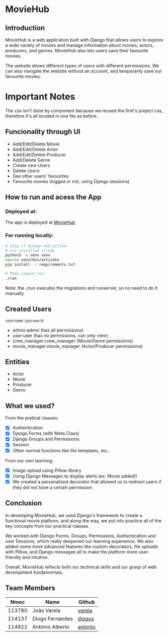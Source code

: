 # MovieHub

## Introduction
   MovieHub is a web application built with Django that allows users to explore a wide variety of movies and manage information about movies, actors, producers, and genres. MovieHub also lets users save their favourite movies. 

The website allows different types of users with different permissions. We can also navigate the website without an account, and temporarily save our favourite movies.

# Important Notes

The css isn't done by component because we reused the first's project css, therefore it's all located in one file as before.

## Funcionality through UI

- Add/Edit/Delete Movie
- Add/Edit/Delete Actor
- Add/Edit/Delete Producer
- Add/Delete Genre
- Create new Users
- Delete Users
- See other users' favourites
- Favourite movies (logged or not, using Django sessions)

## How to run and acess the App

### Deployed at:

The app is deployed at [MovieHub](https://movieshubapp.pythonanywhere.com/)

### For running locally:

```bash
# Skip if django and pillow
# are installed alredy
python3 -m venv venv
source venv/bin/activate
pip install -r requirements.txt

# Then simple run:
./run
```

Note: the ./run executes the migrations and runserver, so no need to do it manually

## Created Users

`username:password`

- admin:admin (has all permissions)
- user:user (has no permissions, can only view)
- crew_manager:crew_manager (Movie/Genre permissions)
- movie_manager:movie_manager (Actor/Producer permissions)


## Entities

- Actor
- Movie
- Producer
- Genre

## What we used?

From the pratical classes:

- [x] Authentication
- [x] Django Forms (with Meta Class)
- [x] Django Groups and Permissions
- [x] Session
- [x] Other normal functions like the templates, etc...

From our own learning:

- [x] Image upload using Pillow library
- [x] Using Django Messages to display alerts (ex: Movie added!)
- [x] We created a personalized decorator that allowed us to redirect users if they did not have a certain permission

## Conclusion
   In developing MovieHub, we used Django's framework to create a functional movie platform, and along the way, we put into practice all of the key concepts from our practical classes.
   
   We worked with Django Forms, Groups, Permissions, Authentication and user Sessions, which really deepened our learning experience. We also added some more advanced features like custom decorators, file uploads with Pillow, and Django messages all to make the platform more user-friendly and intuitive.
   
   Overall, MovieHub reflects both our technical skills and our grasp of web development fundamentals. 
   
   
   
## Team Members
| Nmec   | Name              | Github                                                |
| ------ | ----------------- | ----------------------------------------------------- |
| 113780 | João Varela       | [varela](https://github.com/joaovarela14)                      |
| 114137 | Diogo Fernandes   | [diogux](https://github.com/diogux)                   |
| 114622 | António Alberto   | [antonio](https://github.com/antoniocsh)              |

